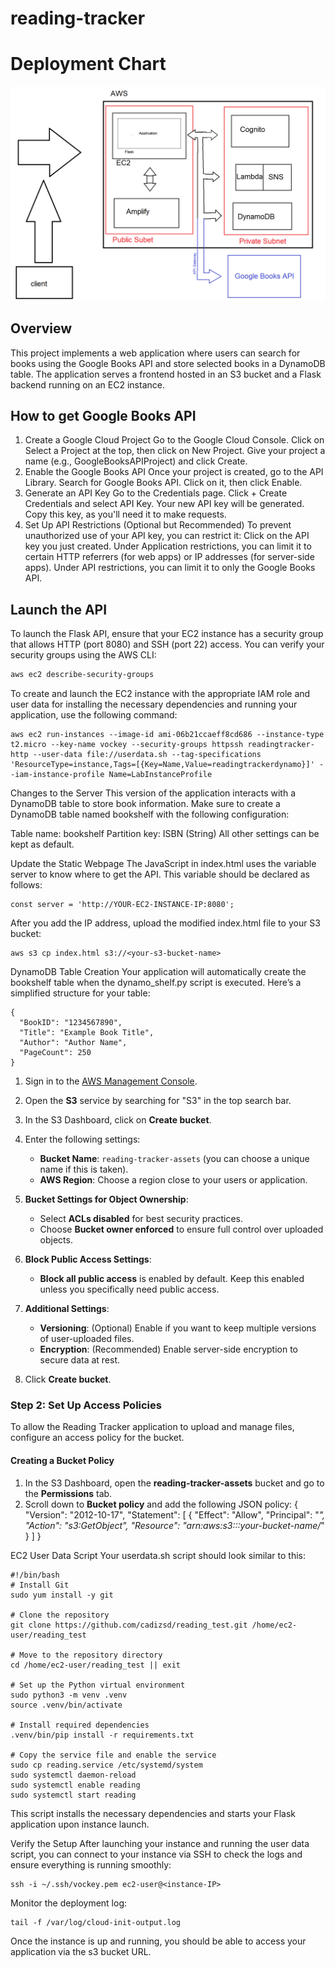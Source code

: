 # reading-tracker
# Deployment Chart
![Deployment Chart](graph.png)

## Overview

This project implements a web application where users can search for books using the Google Books API and store selected books in a DynamoDB table. The application serves a frontend hosted in an S3 bucket and a Flask backend running on an EC2 instance.

## How to get Google Books API
1. Create a Google Cloud Project
Go to the Google Cloud Console.
Click on Select a Project at the top, then click on New Project.
Give your project a name (e.g., GoogleBooksAPIProject) and click Create.
2. Enable the Google Books API
Once your project is created, go to the API Library.
Search for Google Books API.
Click on it, then click Enable.
3. Generate an API Key
Go to the Credentials page.
Click + Create Credentials and select API Key.
Your new API key will be generated. Copy this key, as you'll need it to make requests.
4. Set Up API Restrictions (Optional but Recommended)
To prevent unauthorized use of your API key, you can restrict it:
Click on the API key you just created.
Under Application restrictions, you can limit it to certain HTTP referrers (for web apps) or IP addresses (for server-side apps).
Under API restrictions, you can limit it to only the Google Books API.


## Launch the API

To launch the Flask API, ensure that your EC2 instance has a security group that allows HTTP (port 8080) and SSH (port 22) access. You can verify your security groups using the AWS CLI:

```bash
aws ec2 describe-security-groups
```
To create and launch the EC2 instance with the appropriate IAM role and user data for installing the necessary dependencies and running your application, use the following command:
```
aws ec2 run-instances --image-id ami-06b21ccaeff8cd686 --instance-type t2.micro --key-name vockey --security-groups httpssh readingtracker-http --user-data file://userdata.sh --tag-specifications 'ResourceType=instance,Tags=[{Key=Name,Value=readingtrackerdynamo}]' --iam-instance-profile Name=LabInstanceProfile
```

Changes to the Server
This version of the application interacts with a DynamoDB table to store book information. Make sure to create a DynamoDB table named bookshelf with the following configuration:

Table name: bookshelf
Partition key: ISBN (String)
All other settings can be kept as default.

Update the Static Webpage
The JavaScript in index.html uses the variable server to know where to get the API. This variable should be declared as follows:
```
const server = 'http://YOUR-EC2-INSTANCE-IP:8080';
```

After you add the IP address, upload the modified index.html file to your S3 bucket:
```
aws s3 cp index.html s3://<your-s3-bucket-name>
```

DynamoDB Table Creation
Your application will automatically create the bookshelf table when the dynamo_shelf.py script is executed. Here’s a simplified structure for your table:
```
{
  "BookID": "1234567890",
  "Title": "Example Book Title",
  "Author": "Author Name",
  "PageCount": 250
}
```

1. Sign in to the [AWS Management Console](https://aws.amazon.com/console/).
2. Open the **S3** service by searching for "S3" in the top search bar.
3. In the S3 Dashboard, click on **Create bucket**.
4. Enter the following settings:
   - **Bucket Name**: `reading-tracker-assets` (you can choose a unique name if this is taken).
   - **AWS Region**: Choose a region close to your users or application.

5. **Bucket Settings for Object Ownership**:
   - Select **ACLs disabled** for best security practices.
   - Choose **Bucket owner enforced** to ensure full control over uploaded objects.

6. **Block Public Access Settings**:
   - **Block all public access** is enabled by default. Keep this enabled unless you specifically need public access.

7. **Additional Settings**:
   - **Versioning**: (Optional) Enable if you want to keep multiple versions of user-uploaded files.
   - **Encryption**: (Recommended) Enable server-side encryption to secure data at rest.

8. Click **Create bucket**.

### Step 2: Set Up Access Policies

To allow the Reading Tracker application to upload and manage files, configure an access policy for the bucket.

#### Creating a Bucket Policy

1. In the S3 Dashboard, open the **reading-tracker-assets** bucket and go to the **Permissions** tab.
2. Scroll down to **Bucket policy** and add the following JSON policy:
{
  "Version": "2012-10-17",
  "Statement": [
    {
      "Effect": "Allow",
      "Principal": "*",
      "Action": "s3:GetObject",
      "Resource": "arn:aws:s3:::your-bucket-name/*"
    }
  ]
}


EC2 User Data Script
Your userdata.sh script should look similar to this:
```
#!/bin/bash
# Install Git
sudo yum install -y git

# Clone the repository
git clone https://github.com/cadizsd/reading_test.git /home/ec2-user/reading_test

# Move to the repository directory
cd /home/ec2-user/reading_test || exit

# Set up the Python virtual environment
sudo python3 -m venv .venv
source .venv/bin/activate

# Install required dependencies
.venv/bin/pip install -r requirements.txt

# Copy the service file and enable the service
sudo cp reading.service /etc/systemd/system
sudo systemctl daemon-reload
sudo systemctl enable reading
sudo systemctl start reading
```

This script installs the necessary dependencies and starts your Flask application upon instance launch.

Verify the Setup
After launching your instance and running the user data script, you can connect to your instance via SSH to check the logs and ensure everything is running smoothly:
```
ssh -i ~/.ssh/vockey.pem ec2-user@<instance-IP>
```
Monitor the deployment log:
```
tail -f /var/log/cloud-init-output.log
```
Once the instance is up and running, you should be able to access your application via the s3 bucket URL.
